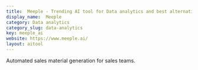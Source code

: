 ```yaml
---
title:  Meeple - Trending AI tool for Data analytics and best alternatives
display_name:  Meeple
category: Data analytics
category_slug: data-analytics
key: meeple_ai
website: https://www.meeple.ai/
layout: aitool
---
```


Automated sales material generation for sales teams.
